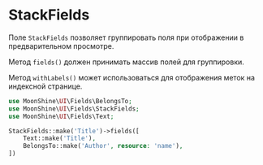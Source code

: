 # StackFields

Поле `StackFields` позволяет группировать поля при отображении в предварительном просмотре.

Метод `fields()` должен принимать массив полей для группировки.

Метод `withLabels()` может использоваться для отображения меток на индексной странице.

```php
use MoonShine\UI\Fields\BelongsTo;
use MoonShine\UI\Fields\StackFields;
use MoonShine\UI\Fields\Text;

StackFields::make('Title')->fields([
    Text::make('Title'),
    BelongsTo::make('Author', resource: 'name'),
])
```